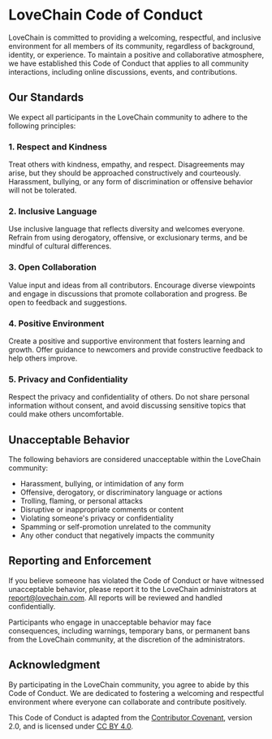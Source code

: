 # LoveChain Code of Conduct

LoveChain is committed to providing a welcoming, respectful, and inclusive environment for all members of its community, regardless of background, identity, or experience. To maintain a positive and collaborative atmosphere, we have established this Code of Conduct that applies to all community interactions, including online discussions, events, and contributions.

## Our Standards

We expect all participants in the LoveChain community to adhere to the following principles:

### 1. Respect and Kindness

Treat others with kindness, empathy, and respect. Disagreements may arise, but they should be approached constructively and courteously. Harassment, bullying, or any form of discrimination or offensive behavior will not be tolerated.

### 2. Inclusive Language

Use inclusive language that reflects diversity and welcomes everyone. Refrain from using derogatory, offensive, or exclusionary terms, and be mindful of cultural differences.

### 3. Open Collaboration

Value input and ideas from all contributors. Encourage diverse viewpoints and engage in discussions that promote collaboration and progress. Be open to feedback and suggestions.

### 4. Positive Environment

Create a positive and supportive environment that fosters learning and growth. Offer guidance to newcomers and provide constructive feedback to help others improve.

### 5. Privacy and Confidentiality

Respect the privacy and confidentiality of others. Do not share personal information without consent, and avoid discussing sensitive topics that could make others uncomfortable.

## Unacceptable Behavior

The following behaviors are considered unacceptable within the LoveChain community:

- Harassment, bullying, or intimidation of any form
- Offensive, derogatory, or discriminatory language or actions
- Trolling, flaming, or personal attacks
- Disruptive or inappropriate comments or content
- Violating someone's privacy or confidentiality
- Spamming or self-promotion unrelated to the community
- Any other conduct that negatively impacts the community

## Reporting and Enforcement

If you believe someone has violated the Code of Conduct or have witnessed unacceptable behavior, please report it to the LoveChain administrators at [report@lovechain.com](mailto:report@lovechain.com). All reports will be reviewed and handled confidentially.

Participants who engage in unacceptable behavior may face consequences, including warnings, temporary bans, or permanent bans from the LoveChain community, at the discretion of the administrators.

## Acknowledgment

By participating in the LoveChain community, you agree to abide by this Code of Conduct. We are dedicated to fostering a welcoming and respectful environment where everyone can collaborate and contribute positively.

This Code of Conduct is adapted from the [Contributor Covenant](https://www.contributor-covenant.org), version 2.0, and is licensed under [CC BY 4.0](https://creativecommons.org/licenses/by/4.0/).